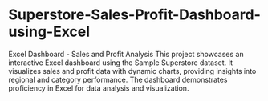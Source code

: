 # Superstore-Sales-Profit-Dashboard-using-Excel
Excel Dashboard - Sales and Profit Analysis This project showcases an interactive Excel dashboard using the Sample Superstore dataset. It visualizes sales and profit data with dynamic charts, providing insights into regional and category performance. The dashboard demonstrates proficiency in Excel for data analysis and visualization.
